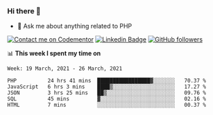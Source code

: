 ### Hi there 👋

<!--
**mustafaculban/mustafaculban** is a ✨ _special_ ✨ repository because its `README.md` (this file) appears on your GitHub profile.

Here are some ideas to get you started:

- 🌱 I’m currently learning ...
- 👯 I’m looking to collaborate on ...
- 🤔 I’m looking for help with ...
- 📫 How to reach me: ...
- 😄 Pronouns: ...
- ⚡ Fun fact: ...

-->
- 💬 Ask me about anything related to PHP

[![Contact me on Codementor](https://www.codementor.io/m-badges/karamusluk/book-session.svg)](https://www.codementor.io/@karamusluk?refer=badge)
[![Linkedin Badge](https://img.shields.io/badge/-Mustafa%20Culban-blue?style=social&logo=Linkedin&logoColor=blue&link=https://www.linkedin.com/in/mustafaculban/)](https://www.linkedin.com/in/mustafaculban/) 
[![GitHub followers](https://img.shields.io/github/followers/karamusluk?label=Follow&style=social)](https://github.com/karamusluk/?tab=follow)


📊 **This week I spent my time on**
<!--START_SECTION:waka-->
```text
Week: 19 March, 2021 - 26 March, 2021

PHP          24 hrs 41 mins  █████████████████▓░░░░░░░   70.37 % 
JavaScript   6 hrs 3 mins    ████▒░░░░░░░░░░░░░░░░░░░░   17.27 % 
JSON         3 hrs 25 mins   ██▒░░░░░░░░░░░░░░░░░░░░░░   09.76 % 
SQL          45 mins         ▓░░░░░░░░░░░░░░░░░░░░░░░░   02.16 % 
HTML         7 mins          ░░░░░░░░░░░░░░░░░░░░░░░░░   00.37 % 
```
<!--END_SECTION:waka-->

